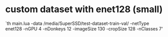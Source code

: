 


# custom dataset with enet128 (small)
`th main.lua -data /media/SuperSSD/test-dataset-train-val/ -netType enet128 -nGPU 4 -nDonkeys 12 -imageSize 130 -cropSize 128 -nClasses 7'
